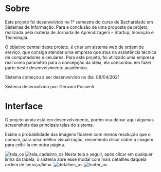# Sobre

Este projeto foi desenvolvido no 1° semestre do curso de Bacharelado em Sistemas de Informação. Para a conclusão de uma proposta de projeto, realizada pela matéria de Jornada de Aprendizagem – Startup, Inovação e Tecnologia. 

O objetivo central deste projeto, é criar um sistema web de ordem de serviço, que consiga atender uma empresa que atua na assistência técnica de computadores e celulares. 
Para este projeto, foi utilizado uma empresa real como paramêtro para a concepção da ideia, ela concordou em fazer parte deste desenvolvimento acadêmico.

Sistema começou a ser desenvolvido no dia: 08/04/2021

Sistema desenvolvido por: Geovani Possenti

# Interface

O projeto ainda está em desenvolvimento, porém vou deixar aqui algumas screenshots das principais telas do sistema. 

Existe a probabilidade das imagens ficarem com menos resolução que o comum, para uma melhor visualização, recomendo clicar sobre a imagem para exibi-la em outra página.

![tela_os](https://user-images.githubusercontent.com/79884348/117519112-c6223900-af78-11eb-99bd-28d639227cd0.png)
![tela_cadastro_os](https://user-images.githubusercontent.com/79884348/117519163-f4a01400-af78-11eb-86ce-0057ee4316c4.png)
Nesta tela a seguir, após clicar em qualquer linha da tabela, o sistema abre esse modal com mais detalhes daquela ordem de serviço/linha.
![detalhes_os](https://user-images.githubusercontent.com/79884348/117519172-fb2e8b80-af78-11eb-9480-85803973fe25.png)
![footer_os](https://user-images.githubusercontent.com/79884348/117519181-0386c680-af79-11eb-9040-f6dad0971a78.png)



